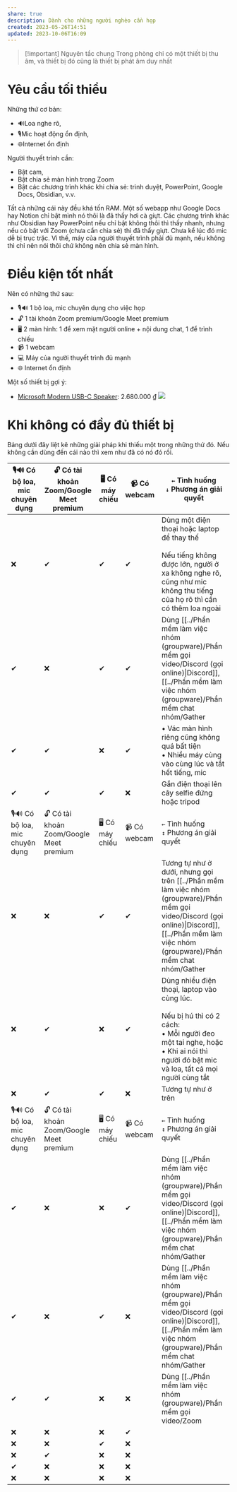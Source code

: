 ```yaml
---
share: true
description: Dành cho những người nghèo cần họp
created: 2023-05-26T14:51
updated: 2023-10-06T16:09
---
```


> [!important] Nguyên tắc chung
> Trong phòng chỉ có một thiết bị thu âm, và thiết bị đó cũng là thiết bị phát âm duy nhất

# Yêu cầu tối thiểu
Những thứ cơ bản:
- 🔊Loa nghe rõ, 
- 🎙️Mic hoạt động ổn định,
- 🌐Internet ổn định

Người thuyết trình cần:
- Bật cam,
- Bật chia sẻ màn hình trong Zoom
- Bật các chương trình khác khi chia sẻ: trình duyệt, PowerPoint, Google Docs, Obsidian, v.v. 

Tất cả những cái này đều khá tốn RAM. Một số webapp như Google Docs hay Notion chỉ bật mình nó thôi là đã thấy hơi cà giựt. Các chương trình khác như Obsidian hay PowerPoint nếu chỉ bật không thôi thì thấy nhanh, nhưng nếu có bật với Zoom (chưa cần chia sẻ) thì đã thấy giựt. Chưa kể lúc đó mic dễ bị trục trặc. Vì thế, máy của người thuyết trình phải đủ mạnh, nếu không thì chỉ nên nói thôi chứ không nên chia sẻ màn hình.

# Điều kiện tốt nhất 
Nên có những thứ sau:
- 🎙️🔊 1 bộ loa, mic chuyên dụng cho việc họp
- 🔓 1 tài khoản Zoom premium/Google Meet premium
- 🖥️ 2 màn hình: 1 để xem mặt người online + nội dung chat, 1 để trình chiếu
- 📹 1 webcam 
- 💻 Máy của người thuyết trình đủ mạnh 
- 🌐 Internet ổn định

Một số thiết bị gợi ý:
- [Microsoft Modern USB-C Speaker](https://www.youtube.com/watch?v=S2qjBBnVeqU "Giờ họp khỏi xài tai nghe nữa, quá ngon: Microsoft Modern USB-C Speaker - YouTube"): 2.680.000 ₫
![](https://cdn-dynmedia-1.microsoft.com/is/image/microsoftcorp/Panel3-S2-FeatureCtr?scl=1) 
# Khi không có đầy đủ thiết bị
Bảng dưới đây liệt kê những giải pháp khi thiếu một trong những thứ đó. Nếu không cần dùng đến cái nào thì xem như đã có nó đó rồi.

| 🎙️🔊 Có bộ loa, mic chuyên dụng | 🔓 Có tài khoản Zoom/Google Meet premium | 🖥️ Có máy chiếu | 📹 Có webcam | `←` Tình huống<br>`↓` Phương án giải quyết                                                                                                                                                                  |
| ------------------------------- | ---------------------------------------- | --------------- | ------------ | ----------------------------------------------------------------------------------------------------------------------------------------------------------------------------------------------------------- |
| ❌                              | ✔                                        | ✔               | ✔            | Dùng một điện thoại hoặc laptop để thay thế<br><br>Nếu tiếng không được lớn, người ở xa không nghe rõ, cũng như mic không thu tiếng của họ rõ thì cần có thêm loa ngoài                                     |
| ✔                               | ❌                                       | ✔               | ✔            | Dùng [[../Phần mềm làm việc nhóm (groupware)/Phần mềm gọi video/Discord (gọi online)\|Discord]], [[../Phần mềm làm việc nhóm (groupware)/Phần mềm chat nhóm/Gather|Gather]] hoặc Jitsi trên một máy<br><sub>Bấm vào từng link để xem chi tiết</sub>                                                                                  |
| ✔                               | ✔                                        | ❌              | ✔            | • Vác màn hình riêng cũng không quá bất tiện<br>• Nhiều máy cùng vào cùng lúc và tắt hết tiếng, mic                                                                                                         |
| ✔                               | ✔                                        | ✔               | ❌           | Gắn điện thoại lên cây selfie đứng hoặc tripod                                                                                                                                                              |
| 🎙️🔊 Có bộ loa, mic chuyên dụng | 🔓 Có tài khoản Zoom/Google Meet premium | 🖥️ Có máy chiếu | 📹 Có webcam | `←` Tình huống<br>`↕` Phương án giải quyết                                                                                                                                                                  |
| ❌                              | ❌                                       | ✔               | ✔            | Tương tự như ở dưới, nhưng gọi trên [[../Phần mềm làm việc nhóm (groupware)/Phần mềm gọi video/Discord (gọi online)\|Discord]], [[../Phần mềm làm việc nhóm (groupware)/Phần mềm chat nhóm/Gather|Gather]] hoặc Jitsi|
| ❌                              | ✔                                        | ❌              | ✔            | Dùng nhiều điện thoại, laptop vào cùng lúc.<br><br>Nếu bị hú thì có 2 cách:<br>• Mỗi người đeo một tai nghe, hoặc<br>• Khi ai nói thì người đó bật mic và loa, tất cả mọi người cùng tắt |
| ❌                              | ✔                                        | ✔               | ❌           | Tương tự như ở trên                                                                                                                                                                                                            |
| 🎙️🔊 Có bộ loa, mic chuyên dụng | 🔓 Có tài khoản Zoom/Google Meet premium | 🖥️ Có máy chiếu | 📹 Có webcam | `←` Tình huống<br>`↕` Phương án giải quyết                                                                                                                                                                  |
| ✔                               | ❌                                       | ❌              | ✔            | Dùng [[../Phần mềm làm việc nhóm (groupware)/Phần mềm gọi video/Discord (gọi online)\|Discord]], [[../Phần mềm làm việc nhóm (groupware)/Phần mềm chat nhóm/Gather|Gather]] hoặc Jitsi trên tất cả các máy. Tắt hết tất cả mic và loa                                                                                                |
| ✔                               | ❌                                       | ✔               | ❌           | Dùng [[../Phần mềm làm việc nhóm (groupware)/Phần mềm gọi video/Discord (gọi online)\|Discord]], [[../Phần mềm làm việc nhóm (groupware)/Phần mềm chat nhóm/Gather|Gather]] hoặc Jitsi trên một máy. Gắn điện thoại lên cây selfie đứng hoặc tripod                                                                                  |
| ✔                               | ✔                                        | ❌              | ❌           | Dùng [[../Phần mềm làm việc nhóm (groupware)/Phần mềm gọi video/Zoom|Zoom]], [[../Phần mềm làm việc nhóm (groupware)/Phần mềm gọi video/Google Meet|Google Meet]], [[../Phần mềm làm việc nhóm (groupware)/Phần mềm gọi video/Discord (gọi online)\|Discord]], [[../Phần mềm làm việc nhóm (groupware)/Phần mềm chat nhóm/Gather|Gather]] hoặc Jitsi trên tất cả các máy. Tắt hết tất cả mic và loa.                                                                    |
| ❌                              | ❌                                       | ❌              | ✔            |                                                                                                                                                                                                             |
| ❌                              | ❌                                       | ✔               | ❌           |                                                                                                                                                                                                             |
| ❌                              | ✔                                        | ❌              | ❌           |                                                                                                                                                                                                             |
| ✔                               | ❌                                       | ❌              | ❌           |                                                                                                                                                                                                             |
| ❌                              | ❌                                       | ❌              | ❌           |                                                                                                                                                                                                             |
